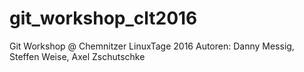 # git_workshop_clt2016
Git Workshop @ Chemnitzer LinuxTage 2016
Autoren: Danny Messig, Steffen Weise, Axel Zschutschke
